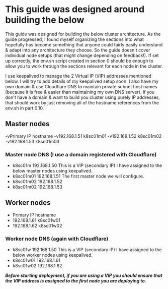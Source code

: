 # This guide was designed around building the below
This guide was designed for building the below cluster architecture.
As the guide progressed, I found myself organizing the sections into what hopefully has become something that anyone could fairly easily understand & adapt into any architecture they choose.
So the guide doesn't cover individual node setups (that might change depending on feedback!). If set up correctly, the env.sh script created in section 0 should be enough to allow you to work through the sections relevant for each node in the cluster.

I use keepalived to manage the 2 Virtual IP (VIP) addresses mentioned below. I will try to add details of my keepalived setup soon.
I also have my own domain & use Cloudflare DNS to maintain private subnet host names (because it is free & easier than maintaining my own DNS server).
If you don't have a domain & want to build you cluster using purely IP addresses, that should work by just removing all of the hostname references from the env.sh in part 0.10.

## Master nodes
-vPrimary IP    hostname
-v192.168.1.51  k8sc01m01
-v192.168.1.52  k8sc01m02
-v192.168.1.53  k8sc01m03

### Master node DNS (I use a domain registered with Cloudflare)
- k8sc01m    192.168.1.50    This is a VIP (secondary IP) I have assigned to the below master nodes using keepalived.
- k8sc01m01  192.168.1.51    The first master node we will configure.
- k8sc01m02  192.168.1.52
- k8sc01m02  192.168.1.53

## Worker nodes
- Primary IP    hostname
- 192.168.1.61  k8sc01w01
- 192.168.1.62  k8sc01w02

### Worker node DNS (again with Cloudflare)
- k8sc01w    192.168.1.50    This is a VIP (secondary IP) I have assigned to the below worker nodes using keepalived.
- k8sc01w01  192.168.1.61
- k8sc01w02  192.168.1.62

***Before starting deployment, if you are using a VIP you should ensure that the VIP address is assigned to the first node you are deploying to.***
